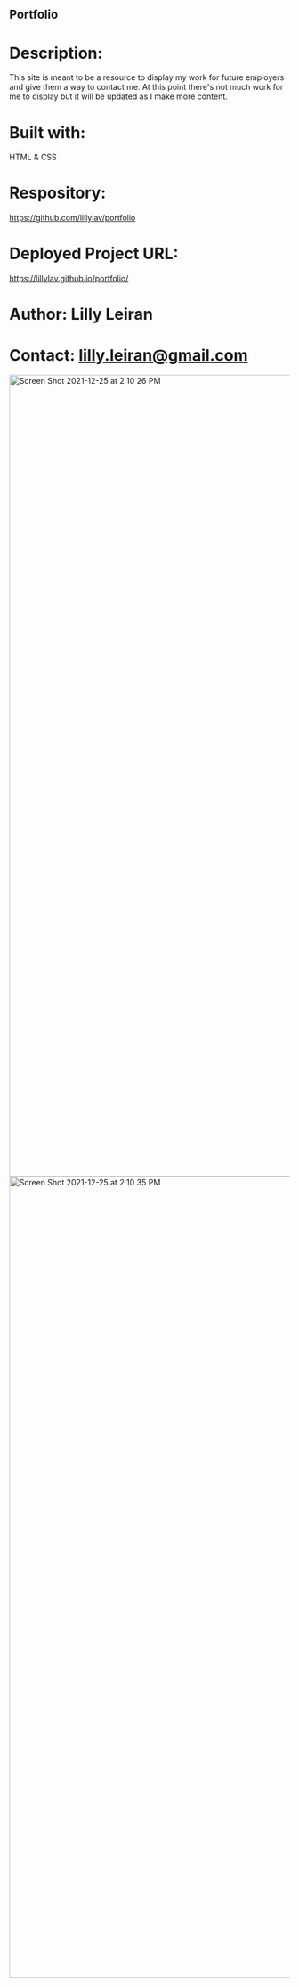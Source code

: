 ## Portfolio

# Description:
This site is meant to be a resource to display my work for future employers and give them a way to contact me. 
At this point there's not much work for me to display but it will be updated as I make more content.

# Built with:
HTML & CSS

# Respository:
https://github.com/lillylav/portfolio

# Deployed Project URL:
https://lillylav.github.io/portfolio/

# Author: Lilly Leiran
# Contact: lilly.leiran@gmail.com
<img width="1440" alt="Screen Shot 2021-12-25 at 2 10 26 PM" src="https://user-images.githubusercontent.com/93904532/147393665-03b7c7b7-2710-4281-82ef-af8ab1bacc52.png">
<img width="1440" alt="Screen Shot 2021-12-25 at 2 10 35 PM" src="https://user-images.githubusercontent.com/93904532/147393667-ab0a5426-2592-4f56-bc5b-4e3e372755ce.png">
